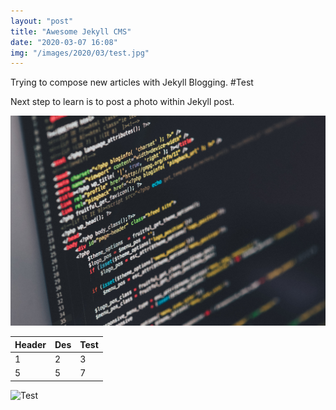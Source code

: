 ```yaml
---
layout: "post"
title: "Awesome Jekyll CMS"
date: "2020-03-07 16:08"
img: "/images/2020/03/test.jpg"
---
```

Trying to compose new articles with Jekyll Blogging.
#Test

Next step to learn is to post a photo within Jekyll post.

![Coding](../../images/2020/03/test.jpg)


Header  | Des   |  Test
--|---|--
  1|  2 |  3
  5|  5 |  7  

![Test]({{site.baseurl}}/images/2020/03/test.jpg)

